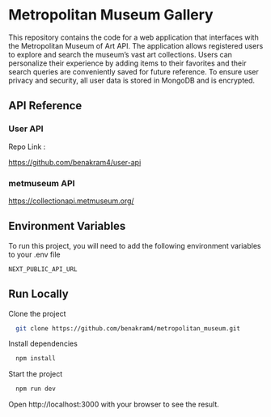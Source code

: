 
# Metropolitan Museum Gallery 

This repository contains the code for a web application that interfaces with the Metropolitan Museum of Art API. The application allows registered users to explore and search the museum’s vast art collections. Users can personalize their experience by adding items to their favorites and their search queries are conveniently saved for future reference. To ensure user privacy and security, all user data is stored in MongoDB and is encrypted.


## API Reference

### User API
Repo Link :

https://github.com/benakram4/user-api

### metmuseum API
https://collectionapi.metmuseum.org/


## Environment Variables

To run this project, you will need to add the following environment variables to your .env file

`NEXT_PUBLIC_API_URL`



## Run Locally

Clone the project

```bash
  git clone https://github.com/benakram4/metropolitan_museum.git
```

Install dependencies

```bash
  npm install
```

Start the project

```bash
  npm run dev
```
Open http://localhost:3000 with your browser to see the result.

